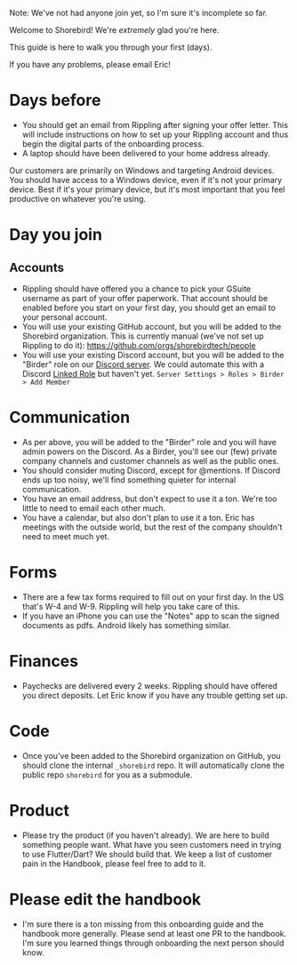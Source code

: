 Note: We've not had anyone join yet, so I'm sure it's incomplete so far.

Welcome to Shorebird!  We're *extremely* glad you're here.

This guide is here to walk you through your first (days).

If you have any problems, please email Eric!

# Days before
* You should get an email from Rippling after signing your offer letter.  This
will include instructions on how to set up your Rippling account and thus begin
the digital parts of the onboarding process.
* A laptop should have been delivered to your home address already.

Our customers are primarily on Windows and targeting Android devices.  You
should have access to a Windows device, even if it's not your primary device.
Best if it's your primary device, but it's most important that you feel
productive on whatever you're using.

# Day you join

## Accounts

* Rippling should have offered you a chance to pick your GSuite username as part
  of your offer paperwork.  That account should be enabled before you start on
  your first day, you should get an email to your personal account.
* You will use your existing GitHub account, but you will be added to the
  Shorebird organization.  This is currently manual (we've not set up Rippling to do it):
  https://github.com/orgs/shorebirdtech/people
* You will use your existing Discord account, but you will be added to the
  "Birder" role on our [Discord server](https://discord.com/invite/9hKJcWGcaB). 
  We could automate this with a Discord [Linked Role](https://support.discord.com/hc/en-us/articles/10388356626711)
  but haven't yet.
  `Server Settings > Roles > Birder > Add Member`
  

# Communication

* As per above, you will be added to the "Birder" role and you will
  have admin powers on the Discord.  As a Birder, you'll see our (few) private
  company channels and customer channels as well as the public ones.
* You should consider muting Discord, except for @mentions.  If Discord ends up
  too noisy, we'll find something quieter for internal communication.
* You have an email address, but don't expect to use it a ton.  We're too little
  to need to email each other much.
* You have a calendar, but also don't plan to use it a ton.  Eric has meetings
  with the outside world, but the rest of the company shouldn't need to meet
  much yet.

# Forms
* There are a few tax forms required to fill out on your first day.  In the US
  that's W-4 and W-9.  Rippling will help you take care of this.
* If you have an iPhone you can use the "Notes" app to scan the signed documents
  as pdfs.  Android likely has something similar.

# Finances
* Paychecks are delivered every 2 weeks.  Rippling should have offered you direct
  deposits.  Let Eric know if you have any trouble getting set up.

# Code

* Once you've been added to the Shorebird organization on GitHub, you should
  clone the internal `_shorebird` repo.  It will automatically clone the
  public repo `shorebird` for you as a submodule.

# Product
* Please try the product (if you haven't already).  We are here to build
  something people want.  What have you seen customers need in trying to use
  Flutter/Dart?  We should build that.  We keep a list of customer pain in the
  Handbook, please feel free to add to it.

# Please edit the handbook
* I'm sure there is a ton missing from this onboarding guide and the handbook
  more generally.  Please send at least one PR to the handbook.  I'm sure you
  learned things through onboarding the next person should know.
